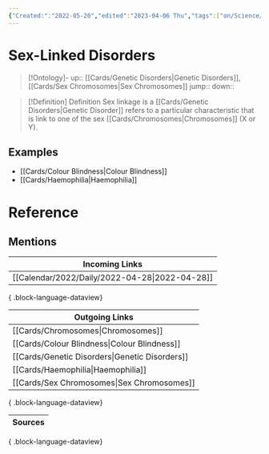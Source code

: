 ```yaml
---
{"Created:":"2022-05-20","edited":"2023-04-06 Thu","tags":["on/Science/Biology/Genetics","School"],"date created":"2022-05-20 Fri","dg-publish":true,"permalink":"/cards/sex-linked-disorders/","dgPassFrontmatter":true}
---
```


# Sex-Linked Disorders

> [!Ontology]-
> up:: [[Cards/Genetic Disorders\|Genetic Disorders]], [[Cards/Sex Chromosomes\|Sex Chromosomes]]
> jump::
> down:: 

> [!Definition] Definition
> Sex linkage is a [[Cards/Genetic Disorders\|Genetic Disorder]] refers to a particular characteristic that is link to one of the sex [[Cards/Chromosomes\|Chromosomes]] (X or Y).

## Examples

- [[Cards/Colour Blindness\|Colour Blindness]]
- [[Cards/Haemophilia\|Haemophilia]]

# Reference

## Mentions

| Incoming Links                                    |
| ------------------------------------------------- |
| [[Calendar/2022/Daily/2022-04-28\|2022-04-28]] |

{ .block-language-dataview}

| Outgoing Links                                    |
| ------------------------------------------------- |
| [[Cards/Chromosomes\|Chromosomes]]             |
| [[Cards/Colour Blindness\|Colour Blindness]]   |
| [[Cards/Genetic Disorders\|Genetic Disorders]] |
| [[Cards/Haemophilia\|Haemophilia]]             |
| [[Cards/Sex Chromosomes\|Sex Chromosomes]]     |

{ .block-language-dataview}

| Sources |
| ------- |

{ .block-language-dataview}